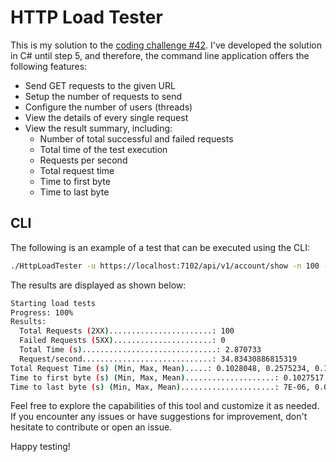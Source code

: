 # HTTP Load Tester

This is my solution to the [coding challenge #42](https://codingchallenges.fyi/challenges/challenge-load-tester/).
I've developed the solution in C# until step 5, and therefore, the command line application offers the following features:

- Send GET requests to the given URL
- Setup the number of requests to send
- Configure the number of users (threads)
- View the details of every single request
- View the result summary, including:
  - Number of total successful and failed requests
  - Total time of the test execution
  - Requests per second
  - Total request time
  - Time to first byte
  - Time to last byte

## CLI

The following is an example of a test that can be executed using the CLI:

```bash
./HttpLoadTester -u https://localhost:7102/api/v1/account/show -n 100 -c 5

```

The results are displayed as shown below:

```bash
Starting load tests
Progress: 100%
Results:
  Total Requests (2XX).......................: 100
  Failed Requests (5XX)......................: 0
  Total Time (s)..............................: 2.870733
  Request/second.............................: 34.83430886815319
Total Request Time (s) (Min, Max, Mean).....: 0.1028048, 0.2575234, 0.13826380100000002
Time to first byte (s) (Min, Max, Mean)....................: 0.1027517, 0.2574729, 0.138197584
Time to last byte (s) (Min, Max, Mean).....................: 7E-06, 0.0005965, 6.621700000000003E-05
```

Feel free to explore the capabilities of this tool and customize it as needed. If you encounter any issues or have suggestions for improvement, don't hesitate to contribute or open an issue.

Happy testing!